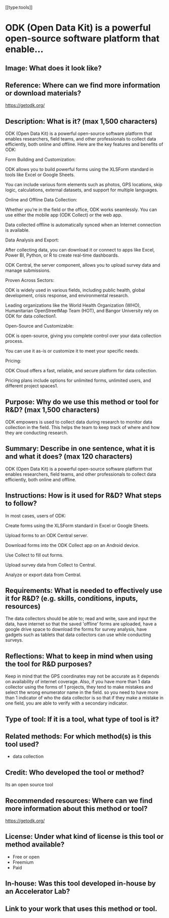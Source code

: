 [[type:tools]]

# ODK (Open Data Kit) is a powerful open-source software platform that enable…

## Image: What does it look like?


## Reference: Where can we find more information or download materials?


<a>https://getodk.org/</a>

## Description: What is it? (max 1,500 characters)



ODK (Open Data Kit) is a powerful open-source software platform that enables researchers, field teams, and other professionals to collect data efficiently, both online and offline. Here are the key features and benefits of ODK:  
  
Form Building and Customization:  
  
ODK allows you to build powerful forms using the XLSForm standard in tools like Excel or Google Sheets.  
  
You can include various form elements such as photos, GPS locations, skip logic, calculations, external datasets, and support for multiple languages.  
  
Online and Offline Data Collection:  
  
Whether you’re in the field or the office, ODK works seamlessly. You can use either the mobile app (ODK Collect) or the web app.  
  
Data collected offline is automatically synced when an Internet connection is available.  
  
Data Analysis and Export:  
  
After collecting data, you can download it or connect to apps like Excel, Power BI, Python, or R to create real-time dashboards.  
  
ODK Central, the server component, allows you to upload survey data and manage submissions.  
  
Proven Across Sectors:  
  
ODK is widely used in various fields, including public health, global development, crisis response, and environmental research.  
  
Leading organizations like the World Health Organization (WHO), Humanitarian OpenStreetMap Team (HOT), and Bangor University rely on ODK for data collection1.  
  
Open-Source and Customizable:  
  
ODK is open-source, giving you complete control over your data collection process.  
  
You can use it as-is or customize it to meet your specific needs.  
  
Pricing:  
  
ODK Cloud offers a fast, reliable, and secure platform for data collection.  
  
Pricing plans include options for unlimited forms, unlimited users, and different project spaces1.

## Purpose: Why do we use this method or tool for R&amp;D? (max 1,500 characters)



ODK empowers is used to collect data during research to monitor data collection in the field. This helps the team to keep track of where and how they are conducting research.

## Summary: Describe in one sentence, what it is and what it does? (max 120 characters)



ODK (Open Data Kit) is a powerful open-source software platform that enables researchers, field teams, and other professionals to collect data efficiently, both online and offline.

## Instructions: How is it used for R&amp;D? What steps to follow?



In most cases, users of ODK:  
  
Create forms using the XLSForm standard in Excel or Google Sheets.  
  
Upload forms to an ODK Central server.  
  
Download forms into the ODK Collect app on an Android device.  
  
Use Collect to fill out forms.  
  
Upload survey data from Collect to Central.  
  
Analyze or export data from Central.

## Requirements: What is needed to effectively use it for R&amp;D? (e.g. skills, conditions, inputs, resources)



The data collectors should be able to; read and write, save and input the data, have internet so that the saved 'offline' forms are uploaded, have a google drive space to download the forms for survey analysis, have gadgets such as tablets that data collectors can use while conducting surveys.

## Reflections: What to keep in mind when using the tool for R&amp;D purposes?



Keep in mind that the GPS coordinates may not be accurate as it depends on availability of internet coverage. Also, if you have more than 1 data collector using the forms of 1 projects, they tend to make mistakes and select the wrong enumerator name in the field. so you need to have more than 1 indicator of who the data collector is so that if they make a mistake in one field, you are able to verify with a secondary indicator.

## Type of tool: If it is a tool, what type of tool is it?

   


## Related methods: For which method(s) is this tool used?


- data collection  


## 

   


## 

   


## Credit: Who developed the tool or method?



Its an open source tool

## Recommended resources: Where can we find more information about this method or tool?



https://getodk.org/

## License: Under what kind of license is this tool or method available?


-  Free or open 
- Freemium
- Paid  


## In-house: Was this tool developed in-house by an Accelerator Lab?

   


## Link to your work that uses this method or tool.